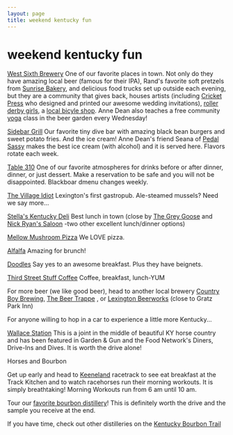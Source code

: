 ```yaml
---
layout: page
title: weekend kentucky fun
---
```


# weekend kentucky fun

[West Sixth Brewery](http://www.westsixth.com/)
One of our favorite places in town. Not only do they have amazing local beer (famous for their IPA), Rand's favorite soft pretzels from [Sunrise Bakery](http://valotta.com/), and delicious food trucks set up outside each evening, but they are a community that gives back, houses artists (including [Cricket Press](http://www.cricket-press.com/) who designed and printed our awesome wedding invitations), [roller derby girls](http://rocknrollergirls.com/), a [local bicyle shop](http://thebrokespoke.org/). Anne Dean also teaches a free community [yoga](http://www.facebook.com/WestSixthYoga) class in the beer garden every Wednesday!


[Sidebar Grill](http://www.facebook.com/sidebar.grill)
Our favorite tiny dive bar with amazing black bean burgers and sweet potato fries. And the ice cream! Anne Dean's friend Seana of [Pedal Sassy](http://www.facebook.com/PedalSassy?fref=ts) makes the best ice cream (with alcohol) and it is served here. Flavors rotate each week.


[Table 310](http://www.table-three-ten.com/)
One of our favorite atmospheres for drinks before or after dinner, dinner, or just dessert. Make a reservation to be safe and you will not be disappointed. Blackboar dmenu changes weekly.


[The Village Idiot](http://www.lexingtonvillageidiot.com/)
Lexington's first gastropub. Ale-steamed mussels? Need we say more...


[Stella's Kentucky Deli](http://www.stellaskentuckydeli.com/)
Best lunch in town (close by [The Grey Goose](http://www.facebook.com/GreyGooseLex)  and [Nick Ryan's Saloon](http://nickryans.com/) -two other excellent lunch/dinner options)


[Mellow Mushroom Pizza](http://mellowmushroom.com/store/lexington)
We LOVE pizza.


[Alfalfa](http://www.alfalfarestaurant.com/)
Amazing for brunch!


[Doodles](http://www.doodlesrestaurant.com/)
Say yes to an awesome breakfast. Plus they have beignets.


[Third Street Stuff Coffee](http://www.yelp.com/biz/third-st-stuff-lexington)
Coffee, breakfast, lunch-YUM


For more beer (we like good beer), head to another local brewery [Country Boy Brewing](http://www.facebook.com/CountryBoyBrewing), [The Beer Trappe](http://www.thebeertrappe.com/) , or [Lexington Beerworks](http://lexingtonbeerworks.com/home/) (close to Gratz Park Inn)


For anyone willing to hop in a car to experience a little more Kentucky...


[Wallace Station](http://www.wallacestation.com/Wallace_Station_Deli_and_Bakery/Home.html)
This is a joint in the middle of beautiful KY horse country and has been featured in Garden & Gun and the Food Network's Diners, Drive-Ins and Dives.
It is worth the drive alone!


Horses and Bourbon

Get up early and head to [Keeneland](http://www.keeneland.com/discover/morning-workouts) racetrack to see eat breakfast at the Track Kitchen and to watch racehorses run their morning workouts. It is simply breathtaking!
Morning Workouts run from 6 am until 10 am.


Tour our [favorite bourbon distillery](http://www.woodfordreserve.com)! This is definitely worth the drive and the sample you receive at the end.


If you have time, check out other distilleries on the [Kentucky Bourbon Trail](http://kybourbontrail.com/)

